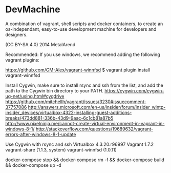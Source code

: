 DevMachine
==========

A combination of vagrant, shell scripts and docker containers, to create an os-independant, easy-to-use development machine for developers and designers.

(CC BY-SA 4.0) 2014 MetalArend


Recommended:
If you use windows, we recommend adding the following vagrant plugins:

https://github.com/GM-Alex/vagrant-winnfsd
$ vagrant plugin install vagrant-winnfsd

Install Cygwin, make sure to install rsync and ssh from the list, and add the path to the Cygwin bin directory to your PATH.
https://cygwin.com/cygwin-ug-net/using.html#cygdrive
https://github.com/mitchellh/vagrant/issues/3230#issuecomment-37757086
http://answers.microsoft.com/en-us/insider/forum/insider_wintp-insider_devices/virtualbox-4322-installing-guest-additions-breaks/473dd881-336b-43d9-9aac-6c1cb81a87b5
http://www.pixelninja.me/cannot-create-virtual-environment-in-vagrant-in-windows-8-1/
http://stackoverflow.com/questions/19689632/vagrant-errors-after-windows-8-1-update


Use Cygwin with rsync and ssh
Virtualbox 4.3.20.r96997
Vagrant 1.7.2
vagrant-share (1.1.3, system)
vagrant-winnfsd (1.0.11)


docker-compose stop && docker-compose rm -f && docker-compose build && docker-compose up -d
